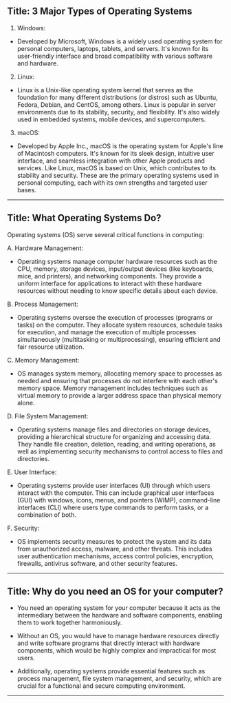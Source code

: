 ## Title: 3 Major Types of Operating Systems

1. Windows: 
- Developed by Microsoft, Windows is a widely used operating system for personal computers, laptops, tablets, and servers. It's known for its user-friendly interface and broad compatibility with various software and hardware.

2. Linux: 
- Linux is a Unix-like operating system kernel that serves as the foundation for many different distributions (or distros) such as Ubuntu, Fedora, Debian, and CentOS, among others. Linux is popular in server environments due to its stability, security, and flexibility. It's also widely used in embedded systems, mobile devices, and supercomputers.

3. macOS: 
- Developed by Apple Inc., macOS is the operating system for Apple's line of Macintosh computers. It's known for its sleek design, intuitive user interface, and seamless integration with other Apple products and services. Like Linux, macOS is based on Unix, which contributes to its stability and security.
These are the primary operating systems used in personal computing, each with its own strengths and targeted user bases.


---


## Title: What Operating Systems Do?

Operating systems (OS) serve several critical functions in computing:

A. Hardware Management: 
- Operating systems manage computer hardware resources such as the CPU, memory, storage devices, input/output devices (like keyboards, mice, and printers), and networking components. They provide a uniform interface for applications to interact with these hardware resources without needing to know specific details about each device.

B. Process Management: 
- Operating systems oversee the execution of processes (programs or tasks) on the computer. They allocate system resources, schedule tasks for execution, and manage the execution of multiple processes simultaneously (multitasking or multiprocessing), ensuring efficient and fair resource utilization.

C. Memory Management: 
- OS manages system memory, allocating memory space to processes as needed and ensuring that processes do not interfere with each other's memory space. Memory management includes techniques such as virtual memory to provide a larger address space than physical memory alone.

D. File System Management: 
- Operating systems manage files and directories on storage devices, providing a hierarchical structure for organizing and accessing data. They handle file creation, deletion, reading, and writing operations, as well as implementing security mechanisms to control access to files and directories.

E. User Interface: 
- Operating systems provide user interfaces (UI) through which users interact with the computer. This can include graphical user interfaces (GUI) with windows, icons, menus, and pointers (WIMP), command-line interfaces (CLI) where users type commands to perform tasks, or a combination of both.

F. Security: 
- OS implements security measures to protect the system and its data from unauthorized access, malware, and other threats. This includes user authentication mechanisms, access control policies, encryption, firewalls, antivirus software, and other security features.



---


## Title: Why do you need an OS for your computer?

- You need an operating system for your computer because it acts as the intermediary between the hardware and software components, enabling them to work together harmoniously. 

- Without an OS, you would have to manage hardware resources directly and write software programs that directly interact with hardware components, which would be highly complex and impractical for most users. 

- Additionally, operating systems provide essential features such as process management, file system management, and security, which are crucial for a functional and secure computing environment.


---

